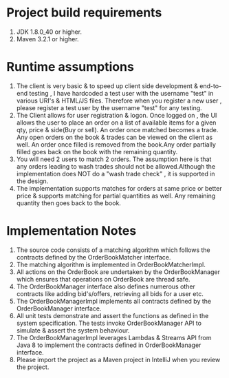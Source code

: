 # Project build requirements
1. JDK 1.8.0_40 or higher.
2. Maven 3.2.1 or higher.

# Runtime assumptions
1. The client is very basic & to speed up client side development & end-to-end testing , I have hardcoded a test user with the username "test" in various URI's & HTML/JS files. Therefore when you register a new user , please register a test user by the username "test" for any testing.
2. The Client allows for user registration & logon. Once logged on , the UI allows the user to place an order on a list of available items for a given qty, price & side(Buy or sell). An order once matched becomes a trade. Any open orders on the book & trades can be viewed on the client as well. An order once filled is removed from the book.Any order partially filled goes back on the book with the remaining quantity.
2. You will need 2 users to match 2 orders. The assumption here is that any orders leading to wash trades should not be allowed.Although the implementation
does NOT do a "wash trade check" , it is supported in the design.
3. The implementation supports matches for orders at same price or better price & supports matching for partial quantities as well.
Any remaining quantity then goes back to the book.


# Implementation Notes
1. The source code consists of a matching algorithm which follows the contracts defined by the OrderBookMatcher interface.
2. The matching algorithm is implemented in OrderBookMatcherImpl.
3. All actions on the OrderBook are undertaken by the OrderBookManager which ensures that operations on OrderBook are thread safe.
4. The OrderBookManager interface also defines numerous other contracts like adding bid's/offers, retrieving all bids for a user etc.
5. The OrderBookManagerImpl implements all contracts defined by the OrderBookManager interface.
6. All unit tests demonstrate and assert the functions as defined in the system specification. The tests invoke OrderBookManager API to simulate & assert the system behaviour.
7. The OrderBookManagerImpl leverages Lambdas & Streams API from Java 8 to implement the contracts defined in OrderBookManager interface.
8. Please import the project as a Maven project in IntelliJ when you review the project.

